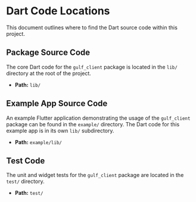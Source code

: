# Dart Code Locations

This document outlines where to find the Dart source code within this project.

## Package Source Code

The core Dart code for the `gulf_client` package is located in the `lib/` directory at the root of the project.

- **Path:** `lib/`

## Example App Source Code

An example Flutter application demonstrating the usage of the `gulf_client` package can be found in the `example/` directory. The Dart code for this example app is in its own `lib/` subdirectory.

- **Path:** `example/lib/`

## Test Code

The unit and widget tests for the `gulf_client` package are located in the `test/` directory.

- **Path:** `test/`
